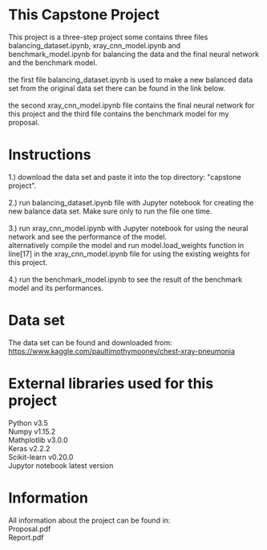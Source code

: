 # This Capstone Project
This project is a three-step project some contains three files balancing_dataset.ipynb, xray_cnn_model.ipynb and benchmark_model.ipynb for balancing the data and the final neural network and the benchmark model.
<br>
<br>
the first file balancing_dataset.ipynb is used to make a new balanced data set from the original data set there can be found in the link below.
<br>
<br>
the second xray_cnn_model.ipynb file contains the final neural network for this project and the third file contains the benchmark model for my proposal.

# Instructions
1.) download the data set and paste it into the top directory: "capstone project".
<br>
<br>
2.) run balancing_dataset.ipynb file with Jupyter notebook for creating the new balance data set. Make sure only to run the file one time.
<br>
<br>
3.) run xray_cnn_model.ipynb with Jupyter notebook for using the neural network and see the performance of the model.
<br>
alternatively compile the model and run model.load_weights function in line[17] in the xray_cnn_model.ipynb file for using the existing weights for this project.
<br>
<br>
4.) run the benchmark_model.ipynb to see the result of the benchmark model and its performances.
<br>


# Data set
The data set can be found and downloaded from:
https://www.kaggle.com/paultimothymooney/chest-xray-pneumonia

# External libraries used for this project
Python v3.5
<br>
Numpy v1.15.2
<br>
Mathplotlib v3.0.0
<br>
Keras v2.2.2
<br>
Scikit-learn v0.20.0
<br>
Jupytor notebook latest version

# Information
All information about the project can be found in:
<br>
Proposal.pdf
<br>
Report.pdf
